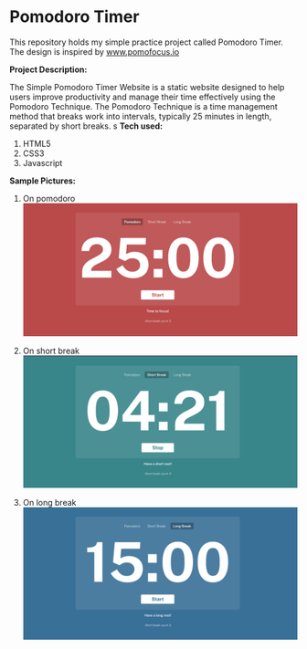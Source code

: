 # Pomodoro Timer
This repository holds my simple practice project called Pomodoro Timer. The design is inspired by www.pomofocus.io

**Project Description:**

The Simple Pomodoro Timer Website is a static website designed to help users improve productivity and manage their time effectively using the Pomodoro Technique. The Pomodoro Technique is a time management method that breaks work into intervals, typically 25 minutes in length, separated by short breaks.
s
**Tech used:**
1. HTML5
2. CSS3
3. Javascript


**Sample Pictures:**
1. On pomodoro
![Alt Text](assets/readme%20images/Screenshot1.png)

2. On short break
![Alt Text](assets/readme%20images/Screenshot2.png)

3. On long break
![Alt Text](assets/readme%20images/Screenshot3.png)
